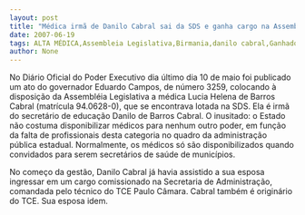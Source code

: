 ```yaml
---
layout: post
title: "Médica irmã de Danilo Cabral sai da SDS e ganha cargo na Assembléia Legislativa"
date: 2007-06-19
tags: ALTA MÉDICA,Assembleia Legislativa,Birmania,danilo cabral,Ganhadores
author: None
---
```

No Di&aacute;rio Oficial do Poder Executivo dia &uacute;ltimo dia 10 de maio foi publicado um ato do governador Eduardo Campos, de n&uacute;mero 3259, colocando &agrave; disposi&ccedil;&atilde;o da Assembl&eacute;ia Legislativa a m&eacute;dica Lucia Helena de Barros Cabral (matr&iacute;cula 94.0628-0), que se encontrava lotada na SDS. 
Ela &eacute; irm&atilde; do secret&aacute;rio de educa&ccedil;&atilde;o Danilo de Barros Cabral. 
O inusitado: o Estado n&atilde;o costuma disponibilizar m&eacute;dicos para nenhum outro poder, em fun&ccedil;&atilde;o da falta de profissionais desta categoria no quadro da administra&ccedil;&atilde;o p&uacute;blica estadual. 
Normalmente, os m&eacute;dicos s&oacute; s&atilde;o disponibilizados quando convidados para serem secret&aacute;rios de sa&uacute;de de munic&iacute;pios.

No come&ccedil;o da gest&atilde;o, Danilo Cabral j&aacute; havia assistido a sua esposa ingressar em um cargo comissionado na Secretaria de Administra&ccedil;&atilde;o, comandada pelo t&eacute;cnico do TCE Paulo C&acirc;mara. Cabral tamb&eacute;m &eacute; origin&aacute;rio do TCE. Sua esposa idem.
 